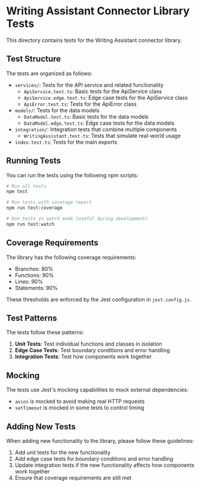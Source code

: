 # Writing Assistant Connector Library Tests

This directory contains tests for the Writing Assistant connector library.

## Test Structure

The tests are organized as follows:

- `services/`: Tests for the API service and related functionality
  - `ApiService.test.ts`: Basic tests for the ApiService class
  - `ApiService.edge.test.ts`: Edge case tests for the ApiService class
  - `ApiError.test.ts`: Tests for the ApiError class
- `models/`: Tests for the data models
  - `DataModel.test.ts`: Basic tests for the data models
  - `DataModel.edge.test.ts`: Edge case tests for the data models
- `integration/`: Integration tests that combine multiple components
  - `WritingAssistant.test.ts`: Tests that simulate real-world usage
- `index.test.ts`: Tests for the main exports

## Running Tests

You can run the tests using the following npm scripts:

```bash
# Run all tests
npm test

# Run tests with coverage report
npm run test:coverage

# Run tests in watch mode (useful during development)
npm run test:watch
```

## Coverage Requirements

The library has the following coverage requirements:

- Branches: 80%
- Functions: 90%
- Lines: 90%
- Statements: 90%

These thresholds are enforced by the Jest configuration in `jest.config.js`.

## Test Patterns

The tests follow these patterns:

1. **Unit Tests**: Test individual functions and classes in isolation
2. **Edge Case Tests**: Test boundary conditions and error handling
3. **Integration Tests**: Test how components work together

## Mocking

The tests use Jest's mocking capabilities to mock external dependencies:

- `axios` is mocked to avoid making real HTTP requests
- `setTimeout` is mocked in some tests to control timing

## Adding New Tests

When adding new functionality to the library, please follow these guidelines:

1. Add unit tests for the new functionality
2. Add edge case tests for boundary conditions and error handling
3. Update integration tests if the new functionality affects how components work together
4. Ensure that coverage requirements are still met
